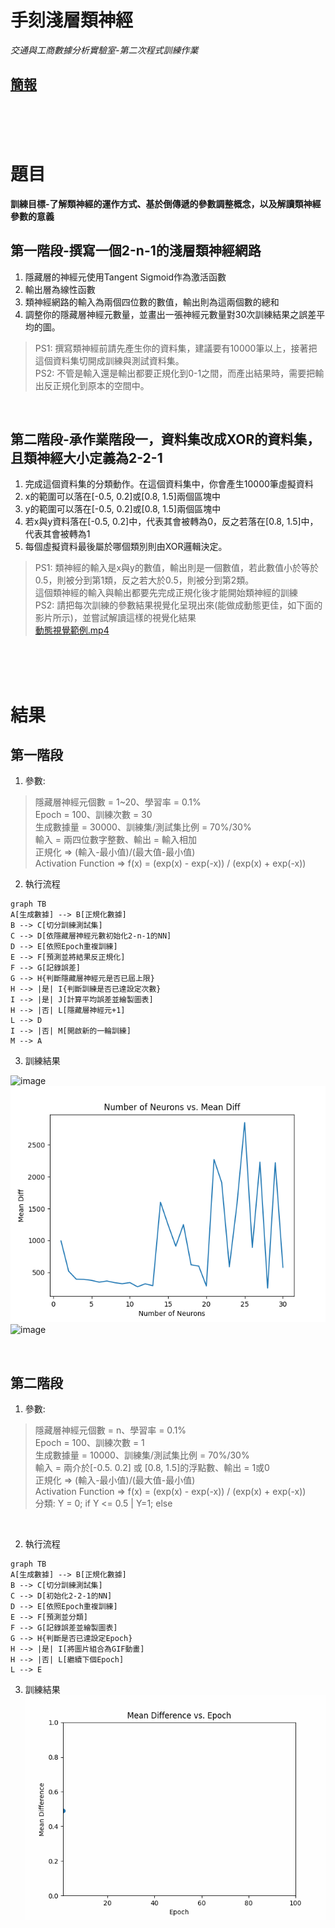 # 手刻淺層類神經
*交通與工商數據分析實驗室-第二次程式訓練作業*
## [簡報](https://docs.google.com/presentation/d/1XMx6KJ8O_h-7j49MfzW1dHRgP_kg9tvx/edit?usp=sharing&ouid=110237675109235609225&rtpof=true&sd=true)
<br>
<br>
<br>

# 題目
**訓練目標-了解類神經的運作方式、基於倒傳遞的參數調整概念，以及解讀類神經參數的意義**

## 第一階段-撰寫一個2-n-1的淺層類神經網路
1. 隱藏層的神經元使用Tangent Sigmoid作為激活函數
1. 輸出層為線性函數
1. 類神經網路的輸入為兩個四位數的數值，輸出則為這兩個數的總和
1. 調整你的隱藏層神經元數量，並畫出一張神經元數量對30次訓練結果之誤差平均的圖。
> PS1: 撰寫類神經前請先產生你的資料集，建議要有10000筆以上，接著把這個資料集切開成訓練與測試資料集。<br>
> PS2: 不管是輸入還是輸出都要正規化到0-1之間，而產出結果時，需要把輸出反正規化到原本的空間中。
<br>

## 第二階段-承作業階段一，資料集改成XOR的資料集，且類神經大小定義為2-2-1
1. 完成這個資料集的分類動作。在這個資料集中，你會產生10000筆虛擬資料
1. x的範圍可以落在[-0.5, 0.2]或[0.8, 1.5]兩個區塊中
1. y的範圍可以落在[-0.5, 0.2]或[0.8, 1.5]兩個區塊中
1. 若x與y資料落在[-0.5, 0.2]中，代表其會被轉為0，反之若落在[0.8, 1.5]中，代表其會被轉為1
1. 每個虛擬資料最後屬於哪個類別則由XOR邏輯決定。
> PS1: 類神經的輸入是x與y的數值，輸出則是一個數值，若此數值小於等於0.5，則被分到第1類，反之若大於0.5，則被分到第2類。<br>這個類神經的輸入與輸出都要先完成正規化後才能開始類神經的訓練<br>
> PS2: 請把每次訓練的參數結果視覺化呈現出來(能做成動態更佳，如下面的影片所示)，並嘗試解讀這樣的視覺化結果 <br>
[動態視覺範例.mp4](https://github.com/jihshiann/NeuralNetwork/blob/main/%E5%8B%95%E6%85%8B%E8%A6%96%E8%A6%BA%E7%AF%84%E4%BE%8B.mp4)
<br>
<br>
<br>

# 結果
## 第一階段
1. 參數: <br>
> 隱藏層神經元個數 = 1~20、學習率 = 0.1% <br>
> Epoch = 100、訓練次數 = 30 <br>
> 生成數據量 = 30000、訓練集/測試集比例 = 70%/30% <br>
> 輸入 = 兩四位數字整數、輸出 = 輸入相加 <br>
> 正規化 => (輸入-最小值)/(最大值-最小值) <br>
> Activation Function => f(x) = (exp(x) - exp(-x)) / (exp(x) + exp(-x))<br>

2. 執行流程
```mermaid
graph TB
A[生成數據] --> B[正規化數據]
B --> C[切分訓練測試集]
C --> D[依隱藏層神經元數初始化2-n-1的NN]
D --> E[依照Epoch重複訓練]
E --> F[預測並將結果反正規化]
F --> G[記錄誤差]
G --> H{判斷隱藏層神經元是否已屆上限}
H --> |是| I{判斷訓練是否已達設定次數}
I --> |是| J[計算平均誤差並繪製圖表]
H --> |否| L[隱藏層神經元+1]
L --> D
I --> |否| M[開啟新的一輪訓練]
M --> A
```
3. 訓練結果 <br>

![image](https://github.com/jihshiann/NeuralNetwork/assets/41182558/3a5a46b9-656d-4cfb-ac92-59f4b16e114c)
![image](第一階段結果視覺化.png)
![image](https://github.com/jihshiann/NeuralNetwork/assets/41182558/a42880f8-21ca-486c-a728-e1d04fcbef1e)

<br>

## 第二階段
1. 參數: <br>
> 隱藏層神經元個數 = n、學習率 = 0.1% <br>
> Epoch = 100、訓練次數 = 1 <br>
> 生成數據量 = 10000、訓練集/測試集比例 = 70%/30% <br>
> 輸入 = 兩介於[-0.5. 0.2] 或 [0.8, 1.5]的浮點數、輸出 = 1或0 <br>
> 正規化 => (輸入-最小值)/(最大值-最小值) <br>
> Activation Function => f(x) = (exp(x) - exp(-x)) / (exp(x) + exp(-x))<br>
> 分類: Y = 0; if Y <= 0.5 | Y=1; else
<br>

2. 執行流程
```mermaid
graph TB
A[生成數據] --> B[正規化數據]
B --> C[切分訓練測試集]
C --> D[初始化2-2-1的NN]
D --> E[依照Epoch重複訓練]
E --> F[預測並分類]
F --> G[記錄誤差並繪製圖表]
G --> H{判斷是否已達設定Epoch}
H --> |是| I[將圖片組合為GIF動畫]
H --> |否| L[繼續下個Epoch]
L --> E
```
3. 訓練結果 <br>
![image](第二階段結果動態視覺化.gif)

